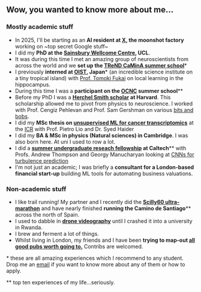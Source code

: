 ## Wow, you wanted to know more about me...

### Mostly academic stuff
* In 2025, I'll be starting as an **AI resident at [X](https://x.company), the moonshot factory** working on ~top secret Google  stuff~
* I did my **PhD at the [Sainsbury Wellcome Centre](https://www.sainsburywellcome.org/web/), UCL**. 
* It was during this time I met an amazing group of neuroscientists from across the world and we **set up the [TReND CaMinA summer school](https://trendinafrica.org/trend-camina/)**\*
* I  previously **interned at [OIST](https://www.oist.jp), Japan**\* (an incredible science institute on a tiny tropical island) with [Prof. Tomoki Fukai](https://groups.oist.jp/ncbc) on local learning in the hippocampus. 
* During this time I was a **participant on the [OCNC](https://groups.oist.jp/ocnc/tutors-participants-ocnc2022) summer school**\*\*
* Before my PhD I was a **[Herchel Smith scholar](https://www.emma.cam.ac.uk/about/jobs/harvard/dates/) at Harvard**. This scholarship allowed me to pivot from physics to neuroscience. I worked with Prof. Cengiz Pehlevan and Prof. Sam Gershman on various [bits and bobs](../papers/whatmakesneuronspicky/). 
* I did my **MSc thesis on [unsupervised ML for cancer transcriptomics](../papers/oVAErian/)** at the [ICR](https://www.icr.ac.uk) with Prof. Pietro Lio and Dr. Syed Haider
* I did my **BA & MSc in physics (Natural sciences) in Cambridge**. I was also born here. At uni I used to row a lot. 
* I did a **[summer undergraduate reseach fellowship](https://sfp.caltech.edu/undergraduate-research/programs/surf) at Caltech**\*\* with Profs. Andrew Thompson and Georgy Manucharyan looking at [CNNs for turbulence prediction](../papers/turbulence/)
* I'm not just an academic; I was briefly a **consultant for a London-based financial start-up** building ML tools for automating business valuations.

### Non-academic stuff
* I like trail running! My partner and I recently did the **[Scilly60 ultra-marathon](https://scilly60.co.uk)** and have nearly finished **running the Camino de Santiago**\*\* across the north of Spain.
* I used to dabble in **[drone videography](https://www.instagram.com/tomgeorgedroneson)** until I crashed it into a university in Rwanda. 
* I brew and ferment a lot of things. 
* Whilst living in London, my friends and I have been **trying to map-out [all good pubs worth going to.](https://www.google.com/maps/d/edit?mid=1XN_XfVnvRMo0FnufJdWrQLTRyEZMVPEL&ll=51.50715616579335%2C-0.1378428999999759&z=11)** Contribs are welcomed. 

\* these are all amazing experiences which I recommend to any student. Drop me an [email](mailto:tomgeorge1@btinternet.com) if you want to know more about any of them or how to apply.

\*\* top ten experiences of my life...seriously. 